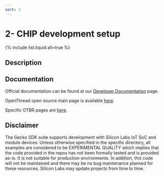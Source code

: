 ```yaml
---
sort: 2
---
```


# 2- CHIP development setup


{% include list.liquid all=true %}

## Description ##


## Documentation ##

Official documentation can be found at our [Developer Documentation](https://docs.silabs.com/openthread/latest/) page.

OpenThread open source main page is available [here](https://openthread.io/).

Specific OTBR pages are [here](https://openthread.io/guides/border-router).

## Disclaimer ##

The Gecko SDK suite supports development with Silicon Labs IoT SoC and module devices. Unless otherwise specified in the specific directory, all examples are considered to be EXPERIMENTAL QUALITY which implies that the code provided in the repos has not been formally tested and is provided as-is.  It is not suitable for production environments.  In addition, this code will not be maintained and there may be no bug maintenance planned for these resources. Silicon Labs may update projects from time to time.

